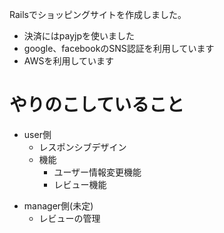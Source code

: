 <!-- #　直近でやること -->
Railsでショッピングサイトを作成しました。
- 決済にはpayjpを使いました
- google、facebookのSNS認証を利用しています
- AWSを利用しています




# やりのこしていること
- user側
  - レスポンシブデザイン
  <!-- - 注文完了送信メールのデザイン -->
  <!-- - 注文完了後のメール送信 -->
    <!-- - navbarの検索機能 -->
  - 機能
    - ユーザー情報変更機能
    - レビュー機能

<!-- - manager側
  - 全て?
    - userへの返信・問い合わせ
    - 地図の登録(会社情報の確認が必要?)
 -->
- manager側(未定)
  <!-- - managerの管理(招待) -->
  <!-- - 新ジャンルの登録 -->
  <!-- - 新サブジャンルの登録 -->
  - レビューの管理
